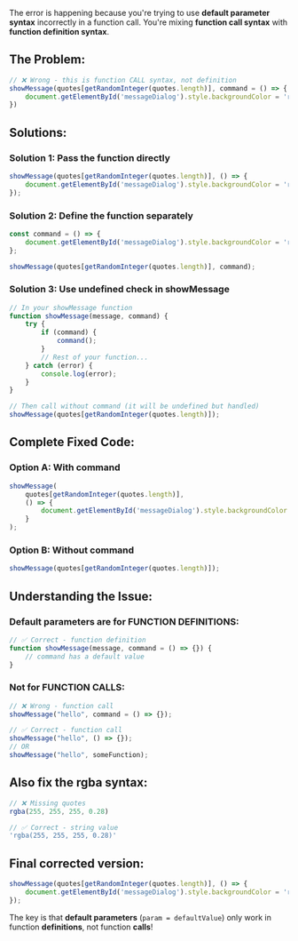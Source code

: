 The error is happening because you're trying to use **default parameter syntax** incorrectly in a function call. You're mixing **function call syntax** with **function definition syntax**.

## **The Problem:**

```javascript
// ❌ Wrong - this is function CALL syntax, not definition
showMessage(quotes[getRandomInteger(quotes.length)], command = () => {
    document.getElementById('messageDialog').style.backgroundColor = 'rgba(255, 255, 255, 0.28)'
})
```

## **Solutions:**

### **Solution 1: Pass the function directly**
```javascript
showMessage(quotes[getRandomInteger(quotes.length)], () => {
    document.getElementById('messageDialog').style.backgroundColor = 'rgba(255, 255, 255, 0.28)';
});
```

### **Solution 2: Define the function separately**
```javascript
const command = () => {
    document.getElementById('messageDialog').style.backgroundColor = 'rgba(255, 255, 255, 0.28)';
};

showMessage(quotes[getRandomInteger(quotes.length)], command);
```

### **Solution 3: Use undefined check in showMessage**
```javascript
// In your showMessage function
function showMessage(message, command) {
    try {
        if (command) {
            command();
        }
        // Rest of your function...
    } catch (error) {
        console.log(error);
    }
}

// Then call without command (it will be undefined but handled)
showMessage(quotes[getRandomInteger(quotes.length)]);
```

## **Complete Fixed Code:**

### **Option A: With command**
```javascript
showMessage(
    quotes[getRandomInteger(quotes.length)], 
    () => {
        document.getElementById('messageDialog').style.backgroundColor = 'rgba(255, 255, 255, 0.28)';
    }
);
```

### **Option B: Without command**
```javascript
showMessage(quotes[getRandomInteger(quotes.length)]);
```

## **Understanding the Issue:**

### **Default parameters are for FUNCTION DEFINITIONS:**
```javascript
// ✅ Correct - function definition
function showMessage(message, command = () => {}) {
    // command has a default value
}
```

### **Not for FUNCTION CALLS:**
```javascript
// ❌ Wrong - function call
showMessage("hello", command = () => {});

// ✅ Correct - function call
showMessage("hello", () => {});
// OR
showMessage("hello", someFunction);
```

## **Also fix the rgba syntax:**
```javascript
// ❌ Missing quotes
rgba(255, 255, 255, 0.28)

// ✅ Correct - string value
'rgba(255, 255, 255, 0.28)'
```

## **Final corrected version:**
```javascript
showMessage(quotes[getRandomInteger(quotes.length)], () => {
    document.getElementById('messageDialog').style.backgroundColor = 'rgba(255, 255, 255, 0.28)';
});
```

The key is that **default parameters** (`param = defaultValue`) only work in function **definitions**, not function **calls**!